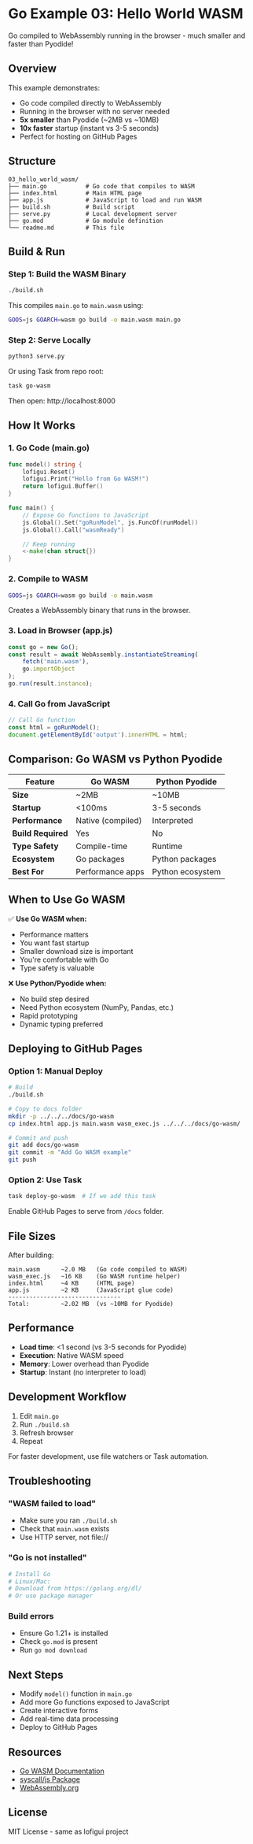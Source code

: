 # Go Example 03: Hello World WASM

Go compiled to WebAssembly running in the browser - much smaller and faster than Pyodide!

## Overview

This example demonstrates:
- Go code compiled directly to WebAssembly
- Running in the browser with no server needed
- **5x smaller** than Pyodide (~2MB vs ~10MB)
- **10x faster** startup (instant vs 3-5 seconds)
- Perfect for hosting on GitHub Pages

## Structure

```
03_hello_world_wasm/
├── main.go           # Go code that compiles to WASM
├── index.html        # Main HTML page
├── app.js            # JavaScript to load and run WASM
├── build.sh          # Build script
├── serve.py          # Local development server
├── go.mod            # Go module definition
└── readme.md         # This file
```

## Build & Run

### Step 1: Build the WASM Binary

```bash
./build.sh
```

This compiles `main.go` to `main.wasm` using:
```bash
GOOS=js GOARCH=wasm go build -o main.wasm main.go
```

### Step 2: Serve Locally

```bash
python3 serve.py
```

Or using Task from repo root:
```bash
task go-wasm
```

Then open: http://localhost:8000

## How It Works

### 1. Go Code (main.go)

```go
func model() string {
    lofigui.Reset()
    lofigui.Print("Hello from Go WASM!")
    return lofigui.Buffer()
}

func main() {
    // Expose Go functions to JavaScript
    js.Global().Set("goRunModel", js.FuncOf(runModel))
    js.Global().Call("wasmReady")

    // Keep running
    <-make(chan struct{})
}
```

### 2. Compile to WASM

```bash
GOOS=js GOARCH=wasm go build -o main.wasm
```

Creates a WebAssembly binary that runs in the browser.

### 3. Load in Browser (app.js)

```javascript
const go = new Go();
const result = await WebAssembly.instantiateStreaming(
    fetch('main.wasm'),
    go.importObject
);
go.run(result.instance);
```

### 4. Call Go from JavaScript

```javascript
// Call Go function
const html = goRunModel();
document.getElementById('output').innerHTML = html;
```

## Comparison: Go WASM vs Python Pyodide

| Feature | Go WASM | Python Pyodide |
|---------|---------|----------------|
| **Size** | ~2MB | ~10MB |
| **Startup** | <100ms | 3-5 seconds |
| **Performance** | Native (compiled) | Interpreted |
| **Build Required** | Yes | No |
| **Type Safety** | Compile-time | Runtime |
| **Ecosystem** | Go packages | Python packages |
| **Best For** | Performance apps | Python ecosystem |

## When to Use Go WASM

✅ **Use Go WASM when:**
- Performance matters
- You want fast startup
- Smaller download size is important
- You're comfortable with Go
- Type safety is valuable

❌ **Use Python/Pyodide when:**
- No build step desired
- Need Python ecosystem (NumPy, Pandas, etc.)
- Rapid prototyping
- Dynamic typing preferred

## Deploying to GitHub Pages

### Option 1: Manual Deploy

```bash
# Build
./build.sh

# Copy to docs folder
mkdir -p ../../../docs/go-wasm
cp index.html app.js main.wasm wasm_exec.js ../../../docs/go-wasm/

# Commit and push
git add docs/go-wasm
git commit -m "Add Go WASM example"
git push
```

### Option 2: Use Task

```bash
task deploy-go-wasm  # If we add this task
```

Enable GitHub Pages to serve from `/docs` folder.

## File Sizes

After building:

```
main.wasm      ~2.0 MB   (Go code compiled to WASM)
wasm_exec.js   ~16 KB    (Go WASM runtime helper)
index.html     ~4 KB     (HTML page)
app.js         ~2 KB     (JavaScript glue code)
--------------------------------
Total:         ~2.02 MB  (vs ~10MB for Pyodide)
```

## Performance

- **Load time**: <1 second (vs 3-5 seconds for Pyodide)
- **Execution**: Native WASM speed
- **Memory**: Lower overhead than Pyodide
- **Startup**: Instant (no interpreter to load)

## Development Workflow

1. Edit `main.go`
2. Run `./build.sh`
3. Refresh browser
4. Repeat

For faster development, use file watchers or Task automation.

## Troubleshooting

### "WASM failed to load"
- Make sure you ran `./build.sh`
- Check that `main.wasm` exists
- Use HTTP server, not file://

### "Go is not installed"
```bash
# Install Go
# Linux/Mac:
# Download from https://golang.org/dl/
# Or use package manager
```

### Build errors
- Ensure Go 1.21+ is installed
- Check `go.mod` is present
- Run `go mod download`

## Next Steps

- Modify `model()` function in `main.go`
- Add more Go functions exposed to JavaScript
- Create interactive forms
- Add real-time data processing
- Deploy to GitHub Pages

## Resources

- [Go WASM Documentation](https://github.com/golang/go/wiki/WebAssembly)
- [syscall/js Package](https://pkg.go.dev/syscall/js)
- [WebAssembly.org](https://webassembly.org/)

## License

MIT License - same as lofigui project
